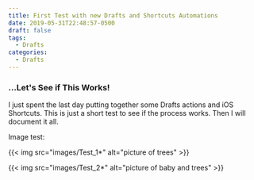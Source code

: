 ```yaml
---
title: First Test with new Drafts and Shortcuts Automations
date: 2019-05-31T22:48:57-0500
draft: false
tags:
  - Drafts
categories:
  - Drafts
---
```


### ...Let's See if This Works!

I just spent the last day putting together some Drafts actions and iOS Shortcuts.  This is just a short test to see if the process works.  Then I will document it all.

<!--more-->

Image test:

{{< img src="images/Test_1*" alt="picture of trees" >}}

{{< img src="images/Test_2*" alt="picture of baby and trees" >}}
